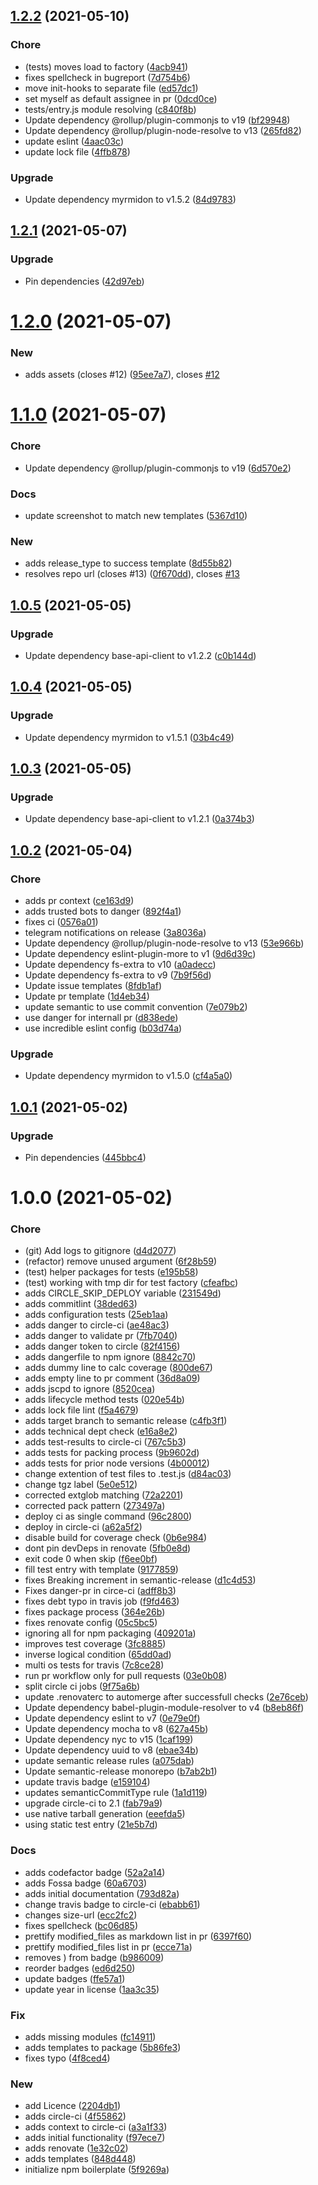 ## [1.2.2](https://github.com/pustovitDmytro/semantic-release-telegram/compare/v1.2.1...v1.2.2) (2021-05-10)


### Chore

* (tests) moves load to factory ([4acb941](https://github.com/pustovitDmytro/semantic-release-telegram/commit/4acb94181777f22e8fda16ea43b6a1cad3986629))
* fixes spellcheck in bugreport ([7d754b6](https://github.com/pustovitDmytro/semantic-release-telegram/commit/7d754b605ed7fed3ea1a9c7d0d951a09806a1c37))
* move init-hooks to separate file ([ed57dc1](https://github.com/pustovitDmytro/semantic-release-telegram/commit/ed57dc1afccabde0b0cbf7e67b06de30e169db58))
* set myself as default assignee in pr ([0dcd0ce](https://github.com/pustovitDmytro/semantic-release-telegram/commit/0dcd0ce95b50a1e8a2fef91307f7fd8964314f68))
* tests/entry.js module resolving ([c840f8b](https://github.com/pustovitDmytro/semantic-release-telegram/commit/c840f8b479234b7944b2d2708344ae24df231464))
* Update dependency @rollup/plugin-commonjs to v19 ([bf29948](https://github.com/pustovitDmytro/semantic-release-telegram/commit/bf2994851b033e64744e381f5f566ca9eed0aef5))
* Update dependency @rollup/plugin-node-resolve to v13 ([265fd82](https://github.com/pustovitDmytro/semantic-release-telegram/commit/265fd82a61b0f2ee81bcb445f93e34f05bb4540b))
* update eslint ([4aac03c](https://github.com/pustovitDmytro/semantic-release-telegram/commit/4aac03c8db5f28d1d41838fc70e614df93e034d6))
* update lock file ([4ffb878](https://github.com/pustovitDmytro/semantic-release-telegram/commit/4ffb878e544a8cbe68fa7b3c5908b8ccdf9e394f))

### Upgrade

* Update dependency myrmidon to v1.5.2 ([84d9783](https://github.com/pustovitDmytro/semantic-release-telegram/commit/84d97839ac208db6390b7092aab146a74807eb7d))

## [1.2.1](https://github.com/pustovitDmytro/semantic-release-telegram/compare/v1.2.0...v1.2.1) (2021-05-07)


### Upgrade

* Pin dependencies ([42d97eb](https://github.com/pustovitDmytro/semantic-release-telegram/commit/42d97eb498644c36c3fd2156424594000afd0196))

# [1.2.0](https://github.com/pustovitDmytro/semantic-release-telegram/compare/v1.1.0...v1.2.0) (2021-05-07)


### New

* adds assets (closes #12) ([95ee7a7](https://github.com/pustovitDmytro/semantic-release-telegram/commit/95ee7a7a1f00bdaa1ba72e2918716fbf9c6b3fab)), closes [#12](https://github.com/pustovitDmytro/semantic-release-telegram/issues/12)

# [1.1.0](https://github.com/pustovitDmytro/semantic-release-telegram/compare/v1.0.5...v1.1.0) (2021-05-07)


### Chore

* Update dependency @rollup/plugin-commonjs to v19 ([6d570e2](https://github.com/pustovitDmytro/semantic-release-telegram/commit/6d570e28471f30f6093cb060592271343e4eb290))

### Docs

* update screenshot to match new templates ([5367d10](https://github.com/pustovitDmytro/semantic-release-telegram/commit/5367d10055cda4c739b54c4982f4404399f4c6ef))

### New

* adds release_type to success template ([8d55b82](https://github.com/pustovitDmytro/semantic-release-telegram/commit/8d55b824b5f3af898b9900bf2ee6ba17042a12dc))
* resolves repo url (closes #13) ([0f670dd](https://github.com/pustovitDmytro/semantic-release-telegram/commit/0f670dd9ced0e59537a637b5da2419dfa59a51e2)), closes [#13](https://github.com/pustovitDmytro/semantic-release-telegram/issues/13)

## [1.0.5](https://github.com/pustovitDmytro/semantic-release-telegram/compare/v1.0.4...v1.0.5) (2021-05-05)


### Upgrade

* Update dependency base-api-client to v1.2.2 ([c0b144d](https://github.com/pustovitDmytro/semantic-release-telegram/commit/c0b144d49a3ad05f349316a3ddb751e0c8ab7dce))

## [1.0.4](https://github.com/pustovitDmytro/semantic-release-telegram/compare/v1.0.3...v1.0.4) (2021-05-05)


### Upgrade

* Update dependency myrmidon to v1.5.1 ([03b4c49](https://github.com/pustovitDmytro/semantic-release-telegram/commit/03b4c4914c4509914b0eee505dfc534e6a04f6f4))

## [1.0.3](https://github.com/pustovitDmytro/semantic-release-telegram/compare/v1.0.2...v1.0.3) (2021-05-05)


### Upgrade

* Update dependency base-api-client to v1.2.1 ([0a374b3](https://github.com/pustovitDmytro/semantic-release-telegram/commit/0a374b398efae75fdda7456592de007f4667ced2))

## [1.0.2](https://github.com/pustovitDmytro/semantic-release-telegram/compare/v1.0.1...v1.0.2) (2021-05-04)


### Chore

* adds pr context ([ce163d9](https://github.com/pustovitDmytro/semantic-release-telegram/commit/ce163d98af7e779af2242418b9d4fe18deeffb36))
* adds trusted bots to danger ([892f4a1](https://github.com/pustovitDmytro/semantic-release-telegram/commit/892f4a12a0084464da137d25b1a027e4afb808bd))
* fixes ci ([0576a01](https://github.com/pustovitDmytro/semantic-release-telegram/commit/0576a013f537d21591b13214c3cf2c1cf33bfa79))
* telegram notifications on release ([3a8036a](https://github.com/pustovitDmytro/semantic-release-telegram/commit/3a8036a66d1ad82b978bbb356e0ac0cd1b1d1e46))
* Update dependency @rollup/plugin-node-resolve to v13 ([53e966b](https://github.com/pustovitDmytro/semantic-release-telegram/commit/53e966b519a6cbde286dd11f865d87463de8697a))
* Update dependency eslint-plugin-more to v1 ([9d6d39c](https://github.com/pustovitDmytro/semantic-release-telegram/commit/9d6d39c7036986acd2ef64f8d712f0a3125565f6))
* Update dependency fs-extra to v10 ([a0adecc](https://github.com/pustovitDmytro/semantic-release-telegram/commit/a0adecc6b0b58e877bb64aff29e9a42bdc8a9d71))
* Update dependency fs-extra to v9 ([7b9f56d](https://github.com/pustovitDmytro/semantic-release-telegram/commit/7b9f56d6dd5af6ac514c7e32f5505b6eaea43720))
* Update issue templates ([8fdb1af](https://github.com/pustovitDmytro/semantic-release-telegram/commit/8fdb1af8db2dbb2cd8912bef867d62b95781fc56))
* Update pr template ([1d4eb34](https://github.com/pustovitDmytro/semantic-release-telegram/commit/1d4eb34da6085757d1707db0c440c6e245c3e2e3))
* update semantic to use commit convention ([7e079b2](https://github.com/pustovitDmytro/semantic-release-telegram/commit/7e079b2eaeb424f55b591b124b7f998a092c0988))
* use danger for internall pr ([d838ede](https://github.com/pustovitDmytro/semantic-release-telegram/commit/d838edef9a425510615b3405d49b8056176f23d8))
* use incredible eslint config ([b03d74a](https://github.com/pustovitDmytro/semantic-release-telegram/commit/b03d74a4e8e9ee1dcecba72d2137d70dafbf8b73))

### Upgrade

* Update dependency myrmidon to v1.5.0 ([cf4a5a0](https://github.com/pustovitDmytro/semantic-release-telegram/commit/cf4a5a09c6a1b278f387c9a9a7c266b9bcd512f1))

## [1.0.1](https://github.com/pustovitDmytro/semantic-release-telegram/compare/v1.0.0...v1.0.1) (2021-05-02)


### Upgrade

* Pin dependencies ([445bbc4](https://github.com/pustovitDmytro/semantic-release-telegram/commit/445bbc4619f3cf8ac900d800ec7a4cb83c3d9de5))

# 1.0.0 (2021-05-02)


### Chore

* (git) Add logs to gitignore ([d4d2077](https://github.com/pustovitDmytro/semantic-release-telegram/commit/d4d20770877eae7158ec33c45da90645f74dbbec))
* (refactor) remove unused argument ([6f28b59](https://github.com/pustovitDmytro/semantic-release-telegram/commit/6f28b59cefcbae9e6ba3b25eea2a65980daa1d84))
* (test) helper packages for tests ([e195b58](https://github.com/pustovitDmytro/semantic-release-telegram/commit/e195b58230b5b54084585c7a815830ca563c8a66))
* (test) working with tmp dir for test factory ([cfeafbc](https://github.com/pustovitDmytro/semantic-release-telegram/commit/cfeafbc005cad29219d01f4338ef0ecfe7c9ad19))
* adds CIRCLE_SKIP_DEPLOY variable ([231549d](https://github.com/pustovitDmytro/semantic-release-telegram/commit/231549dda35992edbe9732a2848ce6485994214c))
* adds commitlint ([38ded63](https://github.com/pustovitDmytro/semantic-release-telegram/commit/38ded63eb2a1a8e71b9a437d8b784a88dac47543))
* adds configuration tests ([25eb1aa](https://github.com/pustovitDmytro/semantic-release-telegram/commit/25eb1aa84caff2d5a13a0e3eed1fe37cbe4c4886))
* adds danger to circle-ci ([ae48ac3](https://github.com/pustovitDmytro/semantic-release-telegram/commit/ae48ac3120c89603fd452b79bc9245e65fdf56c9))
* adds danger to validate pr ([7fb7040](https://github.com/pustovitDmytro/semantic-release-telegram/commit/7fb7040e3b4daa8fc1b419aa88e08118fb43497d))
* adds danger token to circle ([82f4156](https://github.com/pustovitDmytro/semantic-release-telegram/commit/82f4156f972af35775e72f9fca4c0ff374e5364b))
* adds dangerfile to npm ignore ([8842c70](https://github.com/pustovitDmytro/semantic-release-telegram/commit/8842c70cad5ba463b996988d8928c58dbea1fa2f))
* adds dummy line to calc coverage ([800de67](https://github.com/pustovitDmytro/semantic-release-telegram/commit/800de67b17a2a5899c2a43d9d16ea0f3774ed642))
* adds empty line to pr comment ([36d8a09](https://github.com/pustovitDmytro/semantic-release-telegram/commit/36d8a0977895e3236213a5c1091fd4c0af3107b4))
* adds jscpd to ignore ([8520cea](https://github.com/pustovitDmytro/semantic-release-telegram/commit/8520ceadd2d75a90e44f94c6351ebdafc4ef9944))
* adds lifecycle method tests ([020e54b](https://github.com/pustovitDmytro/semantic-release-telegram/commit/020e54b4134551a143c7b6a28a1ab2e2d4090bc8))
* adds lock file lint ([f5a4679](https://github.com/pustovitDmytro/semantic-release-telegram/commit/f5a467979d6cbb3fa21797fe063deb99c2e6e6d0))
* adds target branch to semantic release ([c4fb3f1](https://github.com/pustovitDmytro/semantic-release-telegram/commit/c4fb3f1b9ec25425f49b3fd0a17cf68f64429fb4))
* adds technical dept check ([e16a8e2](https://github.com/pustovitDmytro/semantic-release-telegram/commit/e16a8e2880d894ed0ca6f6125b7be61a90a15768))
* adds test-results to circle-ci ([767c5b3](https://github.com/pustovitDmytro/semantic-release-telegram/commit/767c5b348a5fe8747604355cf7342fa65b6e3fe3))
* adds tests for packing process ([9b9602d](https://github.com/pustovitDmytro/semantic-release-telegram/commit/9b9602d2d5e9d869a6555437355325c703ccfb5b))
* adds tests for prior node versions ([4b00012](https://github.com/pustovitDmytro/semantic-release-telegram/commit/4b000127879722533f57155ba97adba6a0c04e8d))
* change extention of test files to .test.js ([d84ac03](https://github.com/pustovitDmytro/semantic-release-telegram/commit/d84ac0310ce9f503c9ec05be742f73e2764a1651))
* change tgz label ([5e0e512](https://github.com/pustovitDmytro/semantic-release-telegram/commit/5e0e51223c0069915e559de8a55a18696254f8fd))
* corrected extglob matching ([72a2201](https://github.com/pustovitDmytro/semantic-release-telegram/commit/72a22018f8e9875de4194821361602cc432a32b1))
* corrected pack pattern ([273497a](https://github.com/pustovitDmytro/semantic-release-telegram/commit/273497a050e075200512db9033ee2fe9d973a5f4))
* deploy ci as single command ([96c2800](https://github.com/pustovitDmytro/semantic-release-telegram/commit/96c280048128a9879c48d11d3b49b1f3ef60ca77))
* deploy in circle-ci ([a62a5f2](https://github.com/pustovitDmytro/semantic-release-telegram/commit/a62a5f27f010c0fb083ea73c61979a42996453ac))
* disable build for coverage check ([0b6e984](https://github.com/pustovitDmytro/semantic-release-telegram/commit/0b6e9847587f281e0b350bb4f9b6d0d498b4ac82))
* dont pin devDeps in renovate ([5fb0e8d](https://github.com/pustovitDmytro/semantic-release-telegram/commit/5fb0e8d473117724b74286f57ee1d0281dcb82cb))
* exit code 0 when skip ([f6ee0bf](https://github.com/pustovitDmytro/semantic-release-telegram/commit/f6ee0bf8f6965f884165f1ebcf83c9ca9a19bb28))
* fill test entry with template ([9177859](https://github.com/pustovitDmytro/semantic-release-telegram/commit/91778596117f64bde00feeda72b0f7b5dbf7b592))
* fixes Breaking increment in semantic-release ([d1c4d53](https://github.com/pustovitDmytro/semantic-release-telegram/commit/d1c4d5314eb9921111d4e033ae59e1495e842fa3))
* Fixes danger-pr in circe-ci ([adff8b3](https://github.com/pustovitDmytro/semantic-release-telegram/commit/adff8b366b2dc50b880f3d5dedaa05bc8cd9152d))
* fixes debt typo in travis job ([f9fd463](https://github.com/pustovitDmytro/semantic-release-telegram/commit/f9fd4631aa300e16128a4d7107d45f9317f70c9b))
* fixes package process ([364e26b](https://github.com/pustovitDmytro/semantic-release-telegram/commit/364e26b379e6cd94b89776aa0a41abd10a5dc43a))
* fixes renovate config ([05c5bc5](https://github.com/pustovitDmytro/semantic-release-telegram/commit/05c5bc5a6d90da713d245663319d34cf6519df1f))
* ignoring all for npm packaging ([409201a](https://github.com/pustovitDmytro/semantic-release-telegram/commit/409201abede4ee9458a430a491c7471a525e976a))
* improves test coverage ([3fc8885](https://github.com/pustovitDmytro/semantic-release-telegram/commit/3fc8885da21dfe30bf4f7820b6e8eba8260521bb))
* inverse logical condition ([65dd0ad](https://github.com/pustovitDmytro/semantic-release-telegram/commit/65dd0ad91e442702ae98993f21163d26270cd4ec))
* multi os tests for travis ([7c8ce28](https://github.com/pustovitDmytro/semantic-release-telegram/commit/7c8ce28437898910ea7fbf8151a3de346431c482))
* run pr workflow only for pull requests ([03e0b08](https://github.com/pustovitDmytro/semantic-release-telegram/commit/03e0b0880da9166c7a19fbf6ba171be65af6cbb5))
* split circle ci jobs ([9f75a6b](https://github.com/pustovitDmytro/semantic-release-telegram/commit/9f75a6b8c1f9002302b367c7a58f5d85f007cc5d))
* update .renovaterc to automerge after successfull checks ([2e76ceb](https://github.com/pustovitDmytro/semantic-release-telegram/commit/2e76ceb3dfe909955ef9e4a964312d794d41c4a8))
* Update dependency babel-plugin-module-resolver to v4 ([b8eb86f](https://github.com/pustovitDmytro/semantic-release-telegram/commit/b8eb86f0d94bf8e81e2c9a37d64698aa9ccfebc5))
* Update dependency eslint to v7 ([0e79e0f](https://github.com/pustovitDmytro/semantic-release-telegram/commit/0e79e0fa4b2ccb410fd5e6c4648d9280276aeba0))
* Update dependency mocha to v8 ([627a45b](https://github.com/pustovitDmytro/semantic-release-telegram/commit/627a45bd29e1b5fb1398f539633b54e76175563a))
* Update dependency nyc to v15 ([1caf199](https://github.com/pustovitDmytro/semantic-release-telegram/commit/1caf199155baa1da46474ec231533a78865d6c19))
* Update dependency uuid to v8 ([ebae34b](https://github.com/pustovitDmytro/semantic-release-telegram/commit/ebae34b9fc2a074d05600b0e6af2cf3279630508))
* update semantic release rules ([a075dab](https://github.com/pustovitDmytro/semantic-release-telegram/commit/a075dabcdd82773ce2d2170e03a3a847f6551c02))
* Update semantic-release monorepo ([b7ab2b1](https://github.com/pustovitDmytro/semantic-release-telegram/commit/b7ab2b1ad472bc6b20d34cdf527704b3c62ea57b))
* update travis badge ([e159104](https://github.com/pustovitDmytro/semantic-release-telegram/commit/e1591042eba97c4b87c923a3a84053eca1e2da4d))
* updates semanticCommitType rule ([1a1d119](https://github.com/pustovitDmytro/semantic-release-telegram/commit/1a1d119cd2c11b843e8d3a7e99eed85695b46df4))
* upgrade circle-ci to 2.1 ([fab79a9](https://github.com/pustovitDmytro/semantic-release-telegram/commit/fab79a93b2ba07dd088d9d89024b24d5a21f2ac3))
* use native tarball generation ([eeefda5](https://github.com/pustovitDmytro/semantic-release-telegram/commit/eeefda5daa30eedd1af621c4a0c0efa32f0c9645))
* using static test entry ([21e5b7d](https://github.com/pustovitDmytro/semantic-release-telegram/commit/21e5b7dbe05b69221d71f5e9cde845028f942209))

### Docs

* adds codefactor badge ([52a2a14](https://github.com/pustovitDmytro/semantic-release-telegram/commit/52a2a141162707299ffe9106c748c113b1ddd0ab))
* adds Fossa badge ([60a6703](https://github.com/pustovitDmytro/semantic-release-telegram/commit/60a67033da46b587902189d267d2da6ba011b41b))
* adds initial documentation ([793d82a](https://github.com/pustovitDmytro/semantic-release-telegram/commit/793d82a4cd33bf5fa6b71d4efa628c81879904d2))
* change travis badge to circle-ci ([ebabb61](https://github.com/pustovitDmytro/semantic-release-telegram/commit/ebabb61f19ac4413561d3ffd849f9392f1c60bb5))
* changes size-url ([ecc2fc2](https://github.com/pustovitDmytro/semantic-release-telegram/commit/ecc2fc29fa0ad2b353146d18fcf33747f5393230))
* fixes spellcheck ([bc06d85](https://github.com/pustovitDmytro/semantic-release-telegram/commit/bc06d85a523a2977307c588ee6abe6152c66ef19))
* prettify modified_files as markdown list in pr ([6397f60](https://github.com/pustovitDmytro/semantic-release-telegram/commit/6397f60597573cab04278c8b597b13cdb452773a))
* prettify modified_files list in pr ([ecce71a](https://github.com/pustovitDmytro/semantic-release-telegram/commit/ecce71a2494382206f983c8370cdd9affbc341a7))
* removes ) from badge ([b986009](https://github.com/pustovitDmytro/semantic-release-telegram/commit/b9860094fc98fdc00a049d81652d2c9f484ae73d))
* reorder badges ([ed6d250](https://github.com/pustovitDmytro/semantic-release-telegram/commit/ed6d250fb5cc10c4599f2c50425bf50931d9d560))
* update badges ([ffe57a1](https://github.com/pustovitDmytro/semantic-release-telegram/commit/ffe57a1289e40b9a10d7354276368253f90fc238))
* update year in license ([1aa3c35](https://github.com/pustovitDmytro/semantic-release-telegram/commit/1aa3c358528d22e9a8657fa78c41f4cbc9b7bb17))

### Fix

* adds missing modules ([fc14911](https://github.com/pustovitDmytro/semantic-release-telegram/commit/fc1491119302e2f22ba6bc497d69812dcdd21493))
* adds templates to package ([5b86fe3](https://github.com/pustovitDmytro/semantic-release-telegram/commit/5b86fe3bc21d4d6c631aa61fe25f91008667dac5))
* fixes typo ([4f8ced4](https://github.com/pustovitDmytro/semantic-release-telegram/commit/4f8ced4f6a9ba7559b68c94d0bcfcf30faa57e45))

### New

* add Licence ([2204db1](https://github.com/pustovitDmytro/semantic-release-telegram/commit/2204db1c43f935dc0deb9eaa1671d7a5f64c1927))
* adds circle-ci ([4f55862](https://github.com/pustovitDmytro/semantic-release-telegram/commit/4f558626db2d5d6c4aaa366c73a4c2a0cc05feb1))
* adds context to circle-ci ([a3a1f33](https://github.com/pustovitDmytro/semantic-release-telegram/commit/a3a1f33a03d1c32b2d467cdce1d7ab3fb0b8ce8b))
* adds initial functionality ([f97ece7](https://github.com/pustovitDmytro/semantic-release-telegram/commit/f97ece7121c640c5eaf370589b2827cbbef60ef0))
* adds renovate ([1e32c02](https://github.com/pustovitDmytro/semantic-release-telegram/commit/1e32c027a0c237f0af49a02317687d71fb3a8e76))
* adds templates ([848d448](https://github.com/pustovitDmytro/semantic-release-telegram/commit/848d44835dcfdb27e89cebe8dd6ce9ced9e89632))
* initialize npm boilerplate ([5f9269a](https://github.com/pustovitDmytro/semantic-release-telegram/commit/5f9269add50e64f6e85568c4c932562ca713a7f6))
